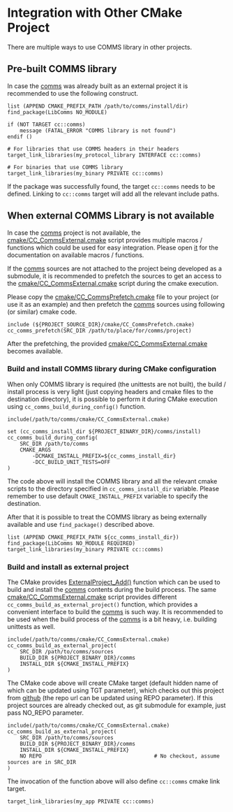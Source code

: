 # Integration with Other CMake Project
There are multiple ways to use COMMS library in other projects.

## Pre-built COMMS library
In case the [comms](https://github.com/arobenko/comms) was already built as an external project
it is recommended to use the following construct.
```
list (APPEND CMAKE_PREFIX_PATH /path/to/comms/install/dir)
find_package(LibComms NO_MODULE)

if (NOT TARGET cc::comms)
    message (FATAL_ERROR "COMMS library is not found")
endif ()

# For libraries that use COMMS headers in their headers
target_link_libraries(my_protocol_library INTERFACE cc::comms)

# For binaries that use COMMS library
target_link_libraries(my_binary PRIVATE cc::comms)
```
If the package was successfully found, the target `cc::comms` needs 
to be defined. Linking to `cc::comms` target will add all the relevant
include paths.

## When external COMMS Library is not available
In case the [comms](https://github.com/arobenko/comms) project is not available, the 
[cmake/CC_CommsExternal.cmake](../cmake/CC_CommsExternal.cmake) script provides
multiple macros / functions which could be used for easy 
integration. Please open [it](../cmake/CC_CommsExternal.cmake) for 
the documentation on available macros / functions.

If the [comms](https://github.com/arobenko/comms) 
sources are not attached to the 
project being developed as a submodule, it is recommended to 
prefetch the sources to get an access to the 
[cmake/CC_CommsExternal.cmake](../cmake/CC_CommsExternal.cmake) script during
the cmake execution.

Please copy the [cmake/CC_CommsPrefetch.cmake](../cmake/CC_CommsPrefetch.cmake)
file to your project (or use it as an example) and then 
prefetch the 
[comms](https://github.com/arobenko/comms) 
sources using following (or similar) 
cmake code.
```
include (${PROJECT_SOURCE_DIR}/cmake/CC_CommsPrefetch.cmake)
cc_comms_prefetch(SRC_DIR /path/to/place/for/comms/project)
```
After the prefetching, the provided 
[cmake/CC_CommsExternal.cmake](../cmake/CC_CommsExternal.cmake) becomes available.

### Build and install COMMS library during CMake configuration
When only COMMS library is required (the unittests are not built), the 
build / install process is very light (just copying headers and cmake files to the destination directory), 
it is possible to perform it during CMake execution using `cc_comms_build_during_config()` function.
```
include(/path/to/comms/cmake/CC_CommsExternal.cmake)

set (cc_comms_install_dir ${PROJECT_BINARY_DIR}/comms/install)
cc_comms_build_during_config(
    SRC_DIR /path/to/comms
    CMAKE_ARGS
        -DCMAKE_INSTALL_PREFIX=${cc_comms_install_dir}
        -DCC_BUILD_UNIT_TESTS=OFF 
)
```
The code above will install the COMMS library and all the relevant cmake 
scripts to the directory specified in `cc_comms_install_dir` variable. Please 
remember to use default `CMAKE_INSTALL_PREFIX` variable to specify the destination.

After that it is possible to treat the COMMS library as being externally 
available and use `find_package()` described above.
```
list (APPEND CMAKE_PREFIX_PATH ${cc_comms_install_dir})
find_package(LibComms NO_MODULE REQUIRED)
target_link_libraries(my_binary PRIVATE cc::comms)
```
### Build and install as external project
The CMake provides 
[ExternalProject_Add()](https://cmake.org/cmake/help/v3.0/module/ExternalProject.html)
function which can be used to build and install the 
[comms](https://github.com/arobenko/comms) contents during the 
build process. The same [cmake/CC_CommsExternal.cmake](../cmake/CC_CommsExternal.cmake)
script provides different `cc_comms_build_as_external_project()` function,
which provides a convenient interface to build the 
[comms](https://github.com/arobenko/comms) is such way.
It is recommended to be used when the build process of the 
[comms](https://github.com/arobenko/comms) is 
a bit heavy, i.e. building unittests as well.
```
include(/path/to/comms/cmake/CC_CommsExternal.cmake)
cc_comms_build_as_external_project(
    SRC_DIR /path/to/comms/sources
    BUILD_DIR ${PROJECT_BINARY_DIR}/comms
    INSTALL_DIR ${CMAKE_INSTALL_PREFIX}
)
```
The CMake code above will create CMake target (default hidden name of which can be updated
using TGT parameter), which checks out this project from 
[github](https://github.com/arobenko/comms) (the repo url can be updated
using REPO parameter). If this project sources are already checked out, as git submodule
for example, just pass NO_REPO parameter.
```
include(/path/to/comms/cmake/CC_CommsExternal.cmake)
cc_comms_build_as_external_project(
    SRC_DIR /path/to/comms/sources
    BUILD_DIR ${PROJECT_BINARY_DIR}/comms
    INSTALL_DIR ${CMAKE_INSTALL_PREFIX}
    NO REPO                                    # No checkout, assume sources are in SRC_DIR
)
```

The invocation of the function above will also define `cc::comms` 
cmake link target.
```
target_link_libraries(my_app PRIVATE cc::comms)
```
